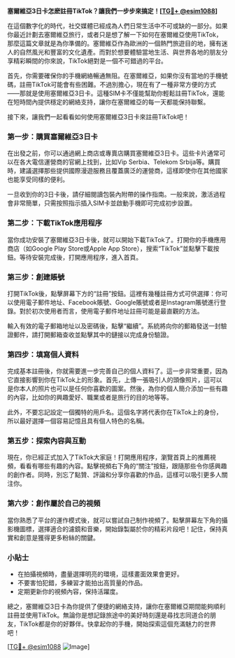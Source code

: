 **塞爾維亞3日卡怎麽註冊TikTok？讓我們一步步來搞定！[[TG💪+ @esim1088](https://t.me/s/esim1088)]**

在這個數字化的時代，社交媒體已經成為人們日常生活中不可或缺的一部分。如果你最近計劃去塞爾維亞旅行，或者只是想了解一下如何在塞爾維亞使用TikTok，那麼這篇文章就是為你準備的。塞爾維亞作為歐洲的一個熱門旅遊目的地，擁有迷人的自然風光和豐富的文化遺產。而對於想要體驗當地生活、與世界各地的朋友分享精彩瞬間的你來說，TikTok絕對是一個不可錯過的平台。

首先，你需要確保你的手機網絡暢通無阻。在塞爾維亞，如果你沒有當地的手機號碼，註冊TikTok可能會有些困難。不過別擔心，現在有了一種非常方便的方式——那就是使用塞爾維亞3日卡。這種SIM卡不僅能幫助你輕鬆註冊TikTok，還能在短時間內提供穩定的網絡支持，讓你在塞爾維亞的每一天都能保持聯繫。

接下來，讓我們一起看看如何使用塞爾維亞3日卡來註冊TikTok吧！

### 第一步：購買塞爾維亞3日卡

在出發之前，你可以通過網上商店或專賣店購買塞爾維亞3日卡。這些卡片通常可以在各大電信運營商的官網上找到，比如Vip Serbia、Telekom Srbija等。購買時，建議選擇那些提供國際漫遊服務且覆蓋廣泛的運營商，這樣即使你在其他國家也能享受同樣的便利。

一旦收到你的3日卡後，請仔細閱讀包裝內附帶的操作指南。一般來說，激活過程會非常簡單，只需按照指示插入SIM卡並啟動手機即可完成初步設置。

### 第二步：下載TikTok應用程序

當你成功安裝了塞爾維亞3日卡後，就可以開始下載TikTok了。打開你的手機應用商店（如Google Play Store或Apple App Store），搜索“TikTok”並點擊下載按鈕。等待安裝完成後，打開應用程序，進入首頁。

### 第三步：創建賬號

打開TikTok後，點擊屏幕下方的“註冊”按鈕。這裡有幾種註冊方式可供選擇：你可以使用電子郵件地址、Facebook賬號、Google賬號或者是Instagram賬號進行登錄。對於初次使用者而言，使用電子郵件地址註冊可能是最直觀的方法。

輸入有效的電子郵箱地址以及密碼後，點擊“繼續”。系統將向你的郵箱發送一封驗證郵件，請打開郵箱查收並點擊其中的鏈接以完成身份驗證。

### 第四步：填寫個人資料

完成基本註冊後，你就需要進一步完善自己的個人資料了。這一步非常重要，因為它直接影響到你在TikTok上的形象。首先，上傳一張吸引人的頭像照片，這可以是你本人的照片也可以是任何你喜歡的圖案。然後，為你的個人簡介添加一些有趣的內容，比如你的興趣愛好、職業或者是旅行的目的地等等。

此外，不要忘記設定一個獨特的用戶名。這個名字將代表你在TikTok上的身份，所以最好選擇一個容易記憶且具有個人特色的名稱。

### 第五步：探索內容與互動

現在，你已經正式加入了TikTok大家庭！打開應用程序，瀏覽首頁上的推薦視頻，看看有哪些有趣的內容。點擊視頻右下角的“關注”按鈕，跟隨那些令你感興趣的創作者。同時，別忘了點贊、評論和分享你喜歡的作品，這樣可以吸引更多人關注你。

### 第六步：創作屬於自己的視頻

當你熟悉了平台的運作模式後，就可以嘗試自己制作視頻了。點擊屏幕左下角的攝影機圖標，選擇適合的濾鏡和音樂，開始錄製屬於你的精彩片段吧！記住，保持真實和創意是獲得更多粉絲的關鍵。

### 小貼士

- 在拍攝視頻時，盡量選擇明亮的環境，這樣畫面效果會更好。
- 不要害怕犯錯，多練習才能拍出高質量的作品。
- 定期更新你的視頻內容，保持活躍度。

總之，塞爾維亞3日卡為你提供了便捷的網絡支持，讓你在塞爾維亞期間能夠順利註冊並使用TikTok。無論你是想記錄旅途中的美好時刻還是尋找志同道合的朋友，TikTok都是你的好夥伴。快拿起你的手機，開始探索這個充滿魅力的世界吧！

[[TG💪+ @esim1088](https://t.me/s/esim1088) ![Image](https://i.postimg.cc/4NQfJmqS/Snipaste-2025-05-13-00-14-12.png)]